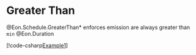 ﻿# Greater Than

@Eon.Schedule.GreaterThan* enforces emission are always greater than `min`
@Eon.Duration

[!code-csharp[Example1](../../../Eon.Tests/Examples/BoundsTests.cs#Example2)]
